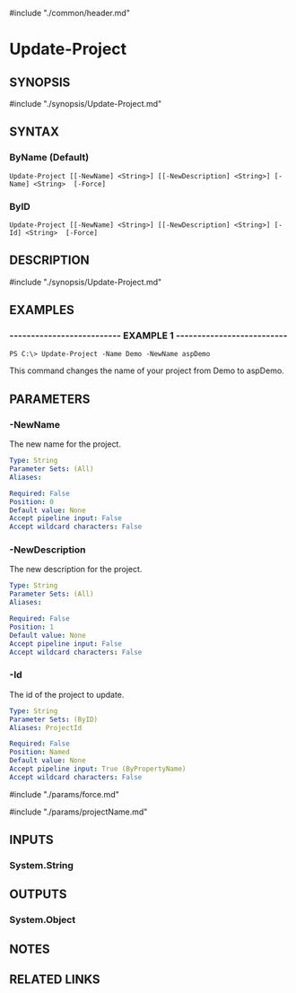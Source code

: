 #include "./common/header.md"

# Update-Project

## SYNOPSIS
#include "./synopsis/Update-Project.md"

## SYNTAX

### ByName (Default)
```
Update-Project [[-NewName] <String>] [[-NewDescription] <String>] [-Name] <String>  [-Force]
```

### ByID
```
Update-Project [[-NewName] <String>] [[-NewDescription] <String>] [-Id] <String>  [-Force]
```

## DESCRIPTION
#include "./synopsis/Update-Project.md"

## EXAMPLES

### -------------------------- EXAMPLE 1 --------------------------
```
PS C:\> Update-Project -Name Demo -NewName aspDemo
```

This command changes the name of your project from Demo to aspDemo.

## PARAMETERS

### -NewName
The new name for the project.

```yaml
Type: String
Parameter Sets: (All)
Aliases: 

Required: False
Position: 0
Default value: None
Accept pipeline input: False
Accept wildcard characters: False
```

### -NewDescription
The new description for the project.

```yaml
Type: String
Parameter Sets: (All)
Aliases: 

Required: False
Position: 1
Default value: None
Accept pipeline input: False
Accept wildcard characters: False
```

### -Id
The id of the project to update.

```yaml
Type: String
Parameter Sets: (ByID)
Aliases: ProjectId

Required: False
Position: Named
Default value: None
Accept pipeline input: True (ByPropertyName)
Accept wildcard characters: False
```

#include "./params/force.md"

#include "./params/projectName.md"

## INPUTS

### System.String

## OUTPUTS

### System.Object

## NOTES

## RELATED LINKS